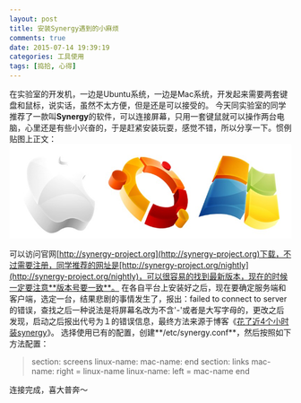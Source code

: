 ```yaml
---
layout: post
title: 安装Synergy遇到的小麻烦
comments: true
date: 2015-07-14 19:39:19
categories: 工具使用
tags: [捣拾, 心得]
---
```

在实验室的开发机，一边是Ubuntu系统，一边是Mac系统，开发起来需要两套键盘和鼠标，说实话，虽然不太方便，但是还是可以接受的。
今天同实验室的同学推荐了一款叫**Synergy**的软件，可以连接屏幕，只用一套键鼠就可以操作两台电脑，心里还是有些小兴奋的，于是赶紧安装玩耍，感觉不错，所以分享一下。惯例贴图上正文：
![apple_ubuntu_windows](/images/5.1_apple_ubuntu_windows.jpg)
<!--more-->
可以访问官网[http://synergy-project.org](http://synergy-project.org)下载，不过需要注册，同学推荐的网址是[http://synergy-project.org/nightly](http://synergy-project.org/nightly)，可以很容易的找到最新版本，现在的时候一定要注意**版本号要一致**。
在各自平台上安装好之后，现在要确定服务端和客户端，选定一台，结果悲剧的事情发生了，报出：failed to connect to server的错误，查找之后一种说法是将屏幕名改为不含'-'或者是大写字母的，更改之后发现，启动之后报出代号为１的错误信息，最终方法来源于博客《[花了近4个小时装synergy](http://blog.sina.com.cn/s/blog_5ae7a1de0100sbcp.html)》。
选择使用已有的配置，创建**/etc/synergy.conf**，然后按照如下方法配置：
>section: screens
linux-name:
mac-name:
end
section: links
mac-name:
right = linux-name
linux-name:
left = mac-name
end
  
连接完成，喜大普奔～
